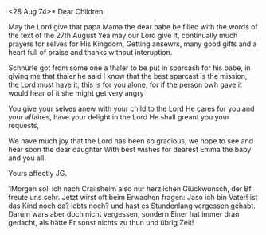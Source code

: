 <28 Aug 74>*
Dear Children.

May the Lord give that papa Mama the dear babe be filled with the words of the text of the 27th August Yea may our Lord give it, continually much prayers for selves for His Kingdom, Getting ansewrs, many good gifts and a heart full of praise and thanks without interuption.

Schnürle got from some one a thaler to be put in sparcash for his babe, in giving me that thaler he said I know that the best sparcast is the mission, the Lord must have it, this is for you alone, for if the person owh gave it would hear of it she might get very angry

You give your selves anew with your child to the Lord He cares for you and your affaires, have your delight in the Lord He shall greant you your requests,

We have much joy that the Lord has been so gracious, we hope to see and hear soon the dear daughter With best wishes for dearest Emma the baby and you all.

 Yours affectly
 JG.


1Morgen soll ich nach Crailsheim also nur herzlichen Glückwunsch, der Bf freute uns sehr. Jetzt wirst oft beim Erwachen fragen: Jaso ich bin Vater! ist das Kind noch da? lebts noch? und hast es Stundenlang vergessen gehabt. Darum wars aber doch nicht vergessen, sondern Einer hat immer dran gedacht, als hätte Er sonst nichts zu thun und übrig Zeit!
